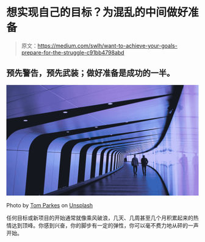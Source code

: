 # 想实现自己的目标？为混乱的中间做好准备

> 原文：<https://medium.com/swlh/want-to-achieve-your-goals-prepare-for-the-struggle-c91bb4798abd>

## 预先警告，预先武装；做好准备是成功的一半。

![](img/70749a3e23a87397e720670cd9054314.png)

Photo by [Tom Parkes](https://unsplash.com/@tomparkes?utm_source=medium&utm_medium=referral) on [Unsplash](https://unsplash.com?utm_source=medium&utm_medium=referral)

任何目标或新项目的开始通常就像乘风破浪，几天、几周甚至几个月积累起来的热情达到顶峰。你感到兴奋，你的脚步有一定的弹性，你可以毫不费力地从砰的一声开始。